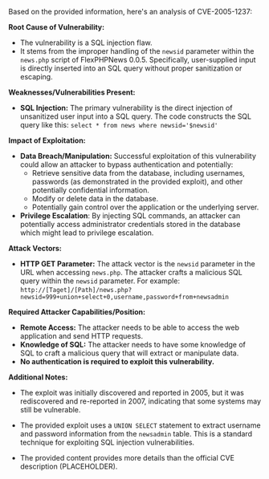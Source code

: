 Based on the provided information, here's an analysis of CVE-2005-1237:

**Root Cause of Vulnerability:**

*   The vulnerability is a SQL injection flaw.
*   It stems from the improper handling of the `newsid` parameter within the `news.php` script of FlexPHPNews 0.0.5. Specifically, user-supplied input is directly inserted into an SQL query without proper sanitization or escaping.

**Weaknesses/Vulnerabilities Present:**

*   **SQL Injection:** The primary vulnerability is the direct injection of unsanitized user input into a SQL query. The code constructs the SQL query like this: `select * from news where newsid='$newsid'`

**Impact of Exploitation:**

*   **Data Breach/Manipulation:** Successful exploitation of this vulnerability could allow an attacker to bypass authentication and potentially:
    *   Retrieve sensitive data from the database, including usernames, passwords (as demonstrated in the provided exploit), and other potentially confidential information.
    *   Modify or delete data in the database.
    *   Potentially gain control over the application or the underlying server.
*   **Privilege Escalation**: By injecting SQL commands, an attacker can potentially access administrator credentials stored in the database which might lead to privilege escalation.

**Attack Vectors:**

*   **HTTP GET Parameter:** The attack vector is the `newsid` parameter in the URL when accessing `news.php`. The attacker crafts a malicious SQL query within the `newsid` parameter. For example: `http://[Taget]/[Path]/news.php?newsid=999+union+select+0,username,password+from+newsadmin`

**Required Attacker Capabilities/Position:**

*   **Remote Access:** The attacker needs to be able to access the web application and send HTTP requests.
*   **Knowledge of SQL:** The attacker needs to have some knowledge of SQL to craft a malicious query that will extract or manipulate data.
*   **No authentication is required to exploit this vulnerability.**

**Additional Notes:**
* The exploit was initially discovered and reported in 2005, but it was rediscovered and re-reported in 2007, indicating that some systems may still be vulnerable.
* The provided exploit uses a `UNION SELECT` statement to extract username and password information from the `newsadmin` table. This is a standard technique for exploiting SQL injection vulnerabilities.

* The provided content provides more details than the official CVE description (PLACEHOLDER).